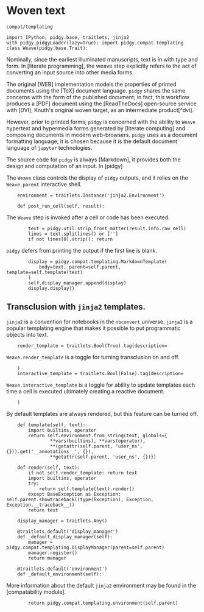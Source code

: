 # Woven text

```{toctree}
compat/templating
```

    import IPython, pidgy.base, traitlets, jinja2
    with pidgy.pidgyLoader(lazy=True): import pidgy.compat.templating
    class Weave(pidgy.base.Trait):

Nominally, since the earliest illuminated manuscripts, text is in with type and form. In [literate programming], the weave step explicitly refers to the act of converting an input source into other media forms.

The original [WEB] implementation models the properties of printed documents using the [TeX] document language.
`pidgy` shares the same concerns with the form of the published document; in fact, this workflow produces a [PDF] document using the [ReadTheDocs] open-source service with [DVI], Knuth's original woven target, as an intermediate product[^dvi].

However, prior to printed forms, `pidgy` is concerned with the ability to `Weave` hypertext and hypermedia forms generated by [literate computing] and composing documents in modern web-browsers. `pidgy` uses as a document formatting language; it is chosen because it is the default document language of `jupyter` technologies.

The source code for `pidgy` is always [Markdown], it provides both the design and computation of an input. In [pidgy]

The `Weave` class controls the display of `pidgy` outputs, and it relies on the `Weave.parent` interactive shell.

        environment = traitlets.Instance('jinja2.Environment')

        def post_run_cell(self, result):

The `Weave` step is invoked after a cell or code has been executed.

            text = pidgy.util.strip_front_matter(result.info.raw_cell)
            lines = text.splitlines() or ['']
            if not lines[0].strip(): return

`pidgy` defers from printing the output if the first line is blank.

            display = pidgy.compat.templating.MarkdownTemplate(
                body=text, parent=self.parent, template=self.template(text)
            )
            self.display_manager.append(display)
            display.display()

## Transclusion with `jinja2` templates.

`jinja2` is a convention for notebooks in the `nbconvert` universe. `jinja2` is a popular templating engine that makes it possible to put programmatic objects into text.

        render_template = traitlets.Bool(True).tag(description=

`Weave.render_template` is a toggle for turning transclusion on and off.

        )
        interactive_template = traitlets.Bool(False).tag(description=

`Weave.interactive_template` is a toggle for ability to update templates each time a cell is executed ultimately creating a reactive document.

        )

By default templates are always rendered, but this feature can be turned off.

        def template(self, text):
            import builtins, operator
            return self.environment.from_string(text, globals={
                    **vars(builtins), **vars(operator),
                    **(getattr(self.parent, 'user_ns', {})).get('__annotations__', {}),
                    **getattr(self.parent, 'user_ns', {})})

        def render(self, text):
            if not self.render_template: return text
            import builtins, operator
            try:
                return self.template(text).render()
            except BaseException as Exception: self.parent.showtraceback((type(Exception), Exception, Exception.__traceback__))
            return text

        display_manager = traitlets.Any()

        @traitlets.default('display_manager')
        def _default_display_manager(self):
            manager = pidgy.compat.templating.DisplayManager(parent=self.parent)
            manager.register()
            return manager

        @traitlets.default('environment')
        def _default_environment(self):

More information about the default `jinja2` environment may be found in the [compatability module].

            return pidgy.compat.templating.environment(self.parent)
